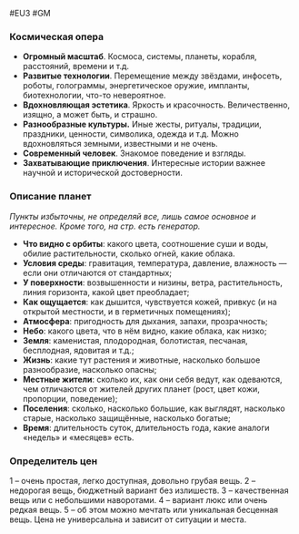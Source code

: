 #EU3 #GM 

### Космическая опера

- **Огромный масштаб**. Космоса, системы, планеты, корабля, расстояний, времени и т.д. 
- **Развитые технологии**. Перемещение между звёздами, инфосеть, роботы, голограммы, энергетическое оружие, импланты, биотехнологии, что-то невероятное. 
- **Вдохновляющая эстетика**. Яркость и красочность. Величественно, изящно, а может быть, и страшно. 
- **Разнообразные культуры.** Иные жесты, ритуалы, традиции, праздники, ценности, символика, одежда и т.д. Можно вдохновляться земными, известными и не очень. 
- **Современный человек**. Знакомое поведение и взгляды. 
- **Захватывающие приключения**. Интересные истории важнее научной и исторической достоверности.

### Описание планет 
*Пункты избыточны, не определяй все, лишь самое основное и интересное. Кроме того, на стр. есть генератор.* 
- **Что видно с орбиты**: какого цвета, соотношение суши и воды, обилие растительности, сколько огней, какие облака. 
- **Условия среды**: гравитация, температура, давление, влажность — если они отличаются от стандартных; 
- **У поверхности**: возвышенности и низины, ветра, растительность, линия горизонта, какой цвет преобладает; 
- **Как ощущается**: как дышится, чувствуется кожей, привкус (и на открытой местности, и в герметичных помещениях); 
- **Атмосфера**: пригодность для дыхания, запахи, прозрачность; 
- **Небо**: какого цвета, что в нём видно, какие облака, как низко; 
- **Земля**: каменистая, плодородная, болотистая, песчаная, бесплодная, ядовитая и т.д.; 
- **Жизнь**: какие тут растения и животные, насколько большое разнообразие, насколько опасны; 
- **Местные жители**: сколько их, как они себя ведут, как одеваются, чем отличаются от жителей других планет (рост, цвет кожи, пропорции, поведение); 
- **Поселения**: сколько, насколько большие, как выглядят, насколько старые, насколько защищённые, насколько богатые; 
- **Время**: длительность суток, длительность года, какие аналоги «недель» и «месяцев» есть.

### Определитель цен 
1 – очень простая, легко доступная, довольно грубая вещь. 
2 – недорогая вещь, бюджетный вариант без излишеств. 
3 – качественная вещь или с небольшими наворотами. 
4 – вариант люкс или очень редкая вещь. 
5 – об этом можно мечтать или уникальная бесценная вещь. 
Цена не универсальна и зависит от ситуации и места.